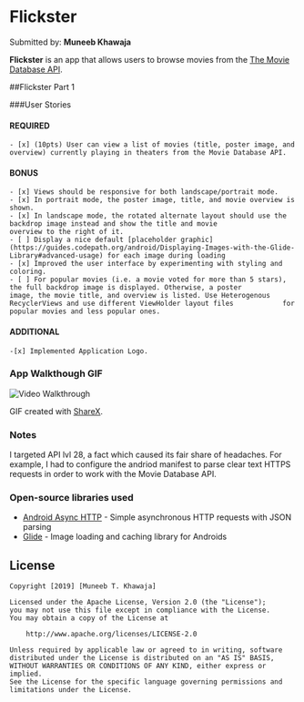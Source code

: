 # Flickster
Submitted by: **Muneeb Khawaja**

**Flickster** is an app that allows users to browse movies from the [The Movie Database API](http://docs.themoviedb.apiary.io/#).


##Flickster Part 1

###User Stories

#### REQUIRED 
	- [x] (10pts) User can view a list of movies (title, poster image, and overview) currently playing in theaters from the Movie Database API.

#### BONUS
	- [x] Views should be responsive for both landscape/portrait mode.
	- [x] In portrait mode, the poster image, title, and movie overview is shown.
	- [x] In landscape mode, the rotated alternate layout should use the backdrop image instead and show the title and movie 		      overview to the right of it.
	- [ ] Display a nice default [placeholder graphic](https://guides.codepath.org/android/Displaying-Images-with-the-Glide-		      Library#advanced-usage) for each image during loading
	- [x] Improved the user interface by experimenting with styling and coloring.
	- [ ] For popular movies (i.e. a movie voted for more than 5 stars), the full backdrop image is displayed. Otherwise, a poster 		      image, the movie title, and overview is listed. Use Heterogenous RecyclerViews and use different ViewHolder layout files 		      for popular movies and less popular ones.

#### ADDITIONAL 
	-[x] Implemented Application Logo. 


### App Walkthough GIF

<img src="https://imgur.com/ZwecWaF.gif" title = 'Video Walkthrough' width='' alt='Video Walkthrough' ><br>


GIF created with [ShareX](https://getsharex.com/).
### Notes
I targeted API lvl 28, a fact which caused its fair share of headaches. For example, I had to configure the andriod manifest to parse
clear text HTTPS requests in order to work with the Movie Database API.


### Open-source libraries used

- [Android Async HTTP](https://github.com/loopj/android-async-http) - Simple asynchronous HTTP requests with JSON parsing
- [Glide](https://github.com/bumptech/glide) 			    - Image loading and caching library for Androids

## License

    Copyright [2019] [Muneeb T. Khawaja]

    Licensed under the Apache License, Version 2.0 (the "License");
    you may not use this file except in compliance with the License.
    You may obtain a copy of the License at

        http://www.apache.org/licenses/LICENSE-2.0

    Unless required by applicable law or agreed to in writing, software
    distributed under the License is distributed on an "AS IS" BASIS,
    WITHOUT WARRANTIES OR CONDITIONS OF ANY KIND, either express or implied.
    See the License for the specific language governing permissions and
    limitations under the License.





